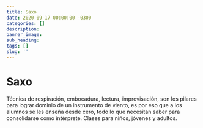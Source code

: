 ```yaml
---
title: Saxo
date: 2020-09-17 00:00:00 -0300
categories: []
description:
banner_image:
sub_heading:
tags: []
slug: ''
---
```


# Saxo
Técnica de respiración, embocadura, lectura, improvisación, son los pilares para lograr dominio de un instrumento
de viento, es por eso que a los alumnos se les enseña desde cero,  todo lo que  necesitan saber para consolidarse 
como intérprete. Clases para niños, jóvenes y adultos.
